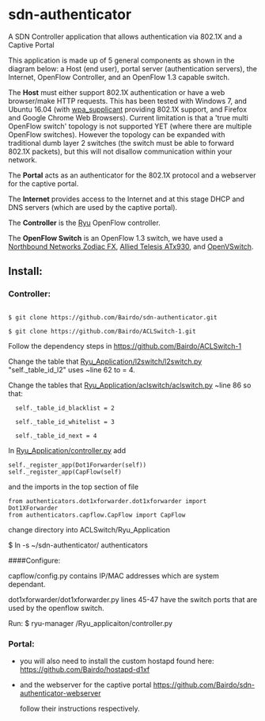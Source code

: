 # sdn-authenticator
A SDN Controller application that allows authentication via 802.1X and a Captive Portal

This application is made up of 5 general components as shown in the diagram below: a Host (end user), portal server (authentication servers), the Internet, OpenFlow Controller, and an OpenFlow 1.3 capable switch.

The **Host** must either support 802.1X authentication or have a web browser/make HTTP requests. 
This has been tested with Windows 7, and Ubuntu 16.04 (with [wpa_supplicant](https://w1.fi/wpa_supplicant/) providing 802.1X support, and Firefox and Google Chrome Web Browsers).
Current limitation is that a 'true multi OpenFlow switch' topology is not supported YET (where there are multiple OpenFlow switches).
However the topology can be expanded with traditional dumb layer 2 switches (the switch must be able to forward 802.1X packets), but this will not disallow communication within your network.

The **Portal** acts as an authenticator for the 802.1X protocol and a webserver for the captive portal.

The **Internet** provides access to the Internet and at this stage DHCP and DNS servers (which are used by the captive portal).

The **Controller** is the [Ryu](http://osrg.github.io/ryu/) OpenFlow controller.

The **OpenFlow Switch** is an OpenFlow 1.3 switch, we have used a [Northbound Networks Zodiac FX](http://northboundnetworks.com), [Allied Telesis ATx930](http://www.alliedtelesis.com/products/x930-series), and [OpenVSwitch](http://openvswitch.org).





## Install:

### Controller:
```$ pip install ryu

$ git clone https://github.com/Bairdo/sdn-authenticator.git

$ git clone https://github.com/Bairdo/ACLSwitch-1.git
```

Follow the dependency steps in https://github.com/Bairdo/ACLSwitch-1

Change the table that [Ryu_Application/l2switch/l2switch.py](https://github.com/Bairdo/ACLSwitch-1/blob/master/Ryu_Application/l2switch/l2switch.py#L62) "self._table_id_l2" uses ~line 62 to = 4.

Change the tables that [Ryu_Application/aclswitch/aclswitch.py]() ~line 86
  so that:

      self._table_id_blacklist = 2

      self._table_id_whitelist = 3

      self._table_id_next = 4

In [Ryu_Application/controller.py](https://github.com/Bairdo/ACLSwitch-1/blob/master/Ryu_Application/controller.py#L58) add
```
self._register_app(Dot1Forwarder(self))
self._register_app(CapFlow(self)
```

and the imports in the top section of file
```
from authenticators.dot1xforwarder.dot1xforwarder import Dot1XForwarder
from authenticators.capflow.CapFlow import CapFlow
```

change directory into ACLSwitch/Ryu_Application

$ ln -s ~/sdn-authenticator/ authenticators

####Configure:

capflow/config.py contains IP/MAC addresses which are system dependant.

dot1xforwarder/dot1xforwarder.py lines 45-47 have the switch ports that are used by the openflow switch.

Run:
$ ryu-manager <path to>/Ryu_applicaiton/controller.py


### Portal:
  * you will also need to install the custom hostapd found here: https://github.com/Bairdo/hostapd-d1xf
  * and the webserver for the captive portal https://github.com/Bairdo/sdn-authenticator-webserver

    follow their instructions respectively.



